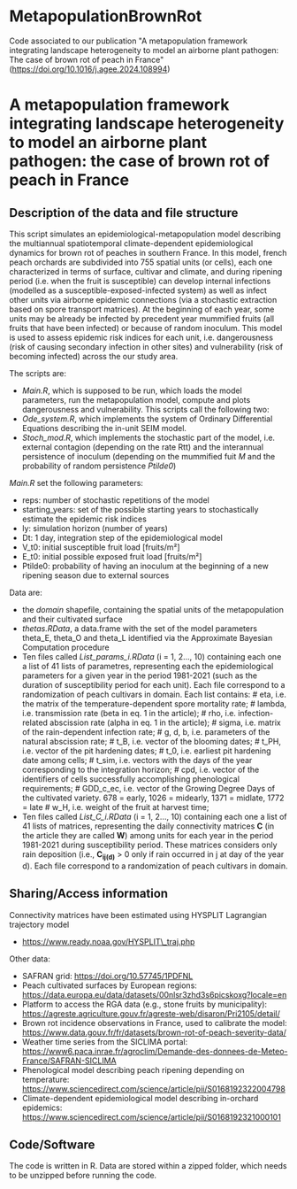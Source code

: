 # MetapopulationBrownRot
Code associated to our publication "A metapopulation framework integrating landscape heterogeneity to model an airborne plant pathogen: The case of brown rot of peach in France" (https://doi.org/10.1016/j.agee.2024.108994)

# A metapopulation framework integrating landscape heterogeneity to model an airborne plant pathogen: the case of brown rot of peach in France

## Description of the data and file structure

This script simulates an epidemiological-metapopulation model describing the multiannual spatiotemporal climate-dependent epidemiological dynamics for brown rot of peaches in southern France. In this model, french peach orchards are subdivided into 755 spatial units (or cells), each one characterized in terms of surface, cultivar and climate, and during ripening period (i.e. when the fruit is susceptible) can develop internal infections (modelled as a susceptible-exposed-infected system) as well as infect other units via airborne epidemic connections (via a stochastic extraction based on spore transport matrices). At the beginning of each year, some units may be already be infected by precedent year mummified fruits (all fruits that have been infected) or because of random inoculum. This model is used to assess epidemic risk indices for each unit, i.e. dangerousness (risk of causing secondary infection in other sites) and vulnerability (risk of becoming infected) across the our study area.

The scripts are:

* *Main.R*, which is supposed to be run, which loads the model parameters, run the metapopulation model, compute and plots dangerousness and vulnerability. This scripts call the following two:
* *Ode\_system.R*, which implements the system of Ordinary Differential Equations describing the in-unit SEIM model.
* *Stoch\_mod.R*, which implements the stochastic part of the model, i.e. external contagion (depending on the rate Rtt) and the interannual persistence of inoculum (depending on the mummified fuit *M* and the probability of random persistence *Ptilde0*)

*Main.R* set the following parameters:

* reps: number of stochastic repetitions of the model
* starting\_years: set of the possible starting years to stochastically estimate the epidemic risk indices
* ly: simulation horizon (number of years)
* Dt: 1 day, integration step of the epidemiological model
* V\_t0: initial susceptible fruit load [fruits/m²]
* E\_t0: initial possible exposed fruit load [fruits/m²]
* Ptilde0: probability of having an inoculum at the beginning of a new ripening season due to external sources

Data are:

* the *domain* shapefile, containing the spatial units of the metapopulation and their cultivated surface
* *thetas.RData*, a data.frame with the set of the model parameters theta\_E, theta\_O and theta\_L identified via the Approximate Bayesian Computation procedure
* Ten files called *List\_params\_i.RData* (i = 1, 2..., 10) containing each one a list of 41 lists of parametres, representing each the epidemiological parameters for a given year in the period 1981-2021 (such as the duration of susceptibility period for each unit). Each file correspond to a randomization of peach cultivars in domain. Each list contains:
    \# eta\, i\.e\. the matrix of the temperature\-dependent spore mortality rate;
    \# lambda\, i\.e\. transmission rate \(beta in eq\. 1 in the article\);
    \# rho\, i\.e\. infection\-related abscission rate \(alpha in eq\. 1 in the article\);
    \# sigma\, i\.e\. matrix of the rain\-dependent infection rate;
    \# g\, d\, b\, i\.e\. parameters of the natural abscission rate;
    \# t\_B\, i\.e\. vector of the blooming dates;
    \# t\_PH\, i\.e\. vector of the pit hardening dates;
    \# t\_0\, i\.e\. earliest pit hardening date among cells;
    \# t\_sim\, i\.e\. vectors with the days of the year corresponding to the integration horizon;
    \# cpd\, i\.e\. vector of the identifiers of cells successfully accomplishing phenological requirements;
    \# GDD\_c\_ec\, i\.e\. vector of the Growing Degree Days of the cultivated variety\. 678 = early\, 1026 = midearly\, 1371 = midlate\, 1772 = late
    \# w\_H\, i\.e\. weight of the fruit at harvest time;
* Ten files called *List\_C\_i.RData* (i = 1, 2..., 10) containing each one a list of 41 lists of matrices, representing the daily connectivity matrices **C** (in the article they are called **W**) among units for each year in the period 1981-2021 during susceptibility period. These matrices considers only rain deposition (i.e., **C<sub>ij(d)</sub>** &gt; 0 only if rain occurred in j at day of the year d). Each file correspond to a randomization of peach cultivars in domain.

## Sharing/Access information

Connectivity matrices have been estimated using HYSPLIT Lagrangian trajectory model

* https://www.ready.noaa.gov/HYSPLIT\_traj.php

Other data:

* SAFRAN grid: https://doi.org/10.57745/1PDFNL
* Peach cultivated surfaces by European regions: https://data.europa.eu/data/datasets/00nlsr3zhd3s6picskoxg?locale=en
* Platform to access the RGA data (e.g., stone fruits by municipality): https://agreste.agriculture.gouv.fr/agreste-web/disaron/Pri2105/detail/
* Brown rot incidence observations in France, used to calibrate the model: https://www.data.gouv.fr/fr/datasets/brown-rot-of-peach-severity-data/
* Weather time series from the SICLIMA portal: https://www6.paca.inrae.fr/agroclim/Demande-des-donnees-de-Meteo-France/SAFRAN-SICLIMA
* Phenological model describing peach ripening depending on temperature: https://www.sciencedirect.com/science/article/pii/S0168192322004798
* Climate-dependent epidemiological model describing in-orchard epidemics: https://www.sciencedirect.com/science/article/pii/S0168192321000101

## Code/Software

The code is written in R. Data are stored within a zipped folder, which needs to be unzipped before running the code.
